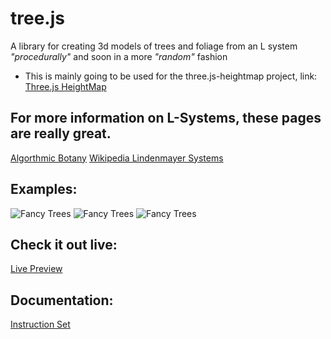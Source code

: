 # tree.js
A library for creating 3d models of trees and foliage from an L system *"procedurally"* and soon in a more *"random"* fashion
* This is mainly going to be used for the three.js-heightmap project, link: 
[Three.js HeightMap](https://github.com/GolddolphinSKB-Fexcraftian/three.js-Terrain-Heightmap)

## For more information on L-Systems, these pages are really great.
[Algorthmic Botany](http://algorithmicbotany.org/papers/abop/abop.pdf)
[Wikipedia Lindenmayer Systems](https://en.wikipedia.org/wiki/L-system)

## Examples:
![Fancy Trees](https://image.ibb.co/e7zDiK/Screen_Shot_2018_08_19_at_00_07_29.jpg)
![Fancy Trees](https://image.ibb.co/hfXAVz/Screen_Shot_2018_08_19_at_00_07_25.jpg)
![Fancy Trees](https://image.ibb.co/fecNce/Screen_Shot_2018_08_19_at_00_07_21.jpg)

## Check it out live: 
[Live Preview](https://golddolphinskb-fexcraftian.github.io/tree.js/)

## Documentation:
[Instruction Set](instruction-set.md)

